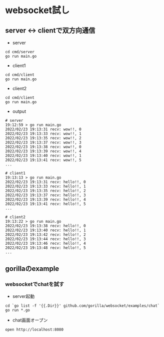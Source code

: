 # websocket試し

## server <-> clientで双方向通信
- server

```console
cd cmd/server
go run main.go
```

- client1

```console
cd cmd/client
go run main.go
```

- client2

```console
cd cmd/client
go run main.go
```

- output
```console
# server
19:12:59 > go run main.go
2022/02/23 19:13:31 recv: wow!!, 0
2022/02/23 19:13:33 recv: wow!!, 1
2022/02/23 19:13:35 recv: wow!!, 2
2022/02/23 19:13:37 recv: wow!!, 3
2022/02/23 19:13:38 recv: wow!!, 0
2022/02/23 19:13:39 recv: wow!!, 4
2022/02/23 19:13:40 recv: wow!!, 1
2022/02/23 19:13:41 recv: wow!!, 5
...

# client1
19:13:13 > go run main.go
2022/02/23 19:13:31 recv: hello!!, 0
2022/02/23 19:13:33 recv: hello!!, 1
2022/02/23 19:13:35 recv: hello!!, 2
2022/02/23 19:13:37 recv: hello!!, 3
2022/02/23 19:13:39 recv: hello!!, 4
2022/02/23 19:13:41 recv: hello!!, 5
...

# client2
19:13:22 > go run main.go
2022/02/23 19:13:38 recv: hello!!, 0
2022/02/23 19:13:40 recv: hello!!, 1
2022/02/23 19:13:42 recv: hello!!, 2
2022/02/23 19:13:44 recv: hello!!, 3
2022/02/23 19:13:46 recv: hello!!, 4
2022/02/23 19:13:48 recv: hello!!, 5
...

```



## gorillaのexample

### websocketでchatを試す

- server起動
```console
cd `go list -f '{{.Dir}}' github.com/gorilla/websocket/examples/chat`
go run *.go
```

- chat画面オープン
```console
open http://localhost:8080
```
